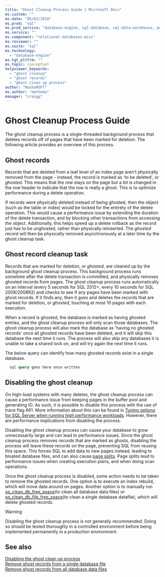 ```yaml
---
title: "Ghost Cleanup Process Guide | Microsoft Docs"
ms.custom: ""
ms.date: "05/02/2018"
ms.prod: "sql"
ms.prod_service: "database-engine, sql-database, sql-data-warehouse, pdw"
ms.service: ""
ms.component: "relational-databases-misc"
ms.reviewer: ""
ms.suite: "sql"
ms.technology: 
  - "database-engine"
ms.tgt_pltfrm: ""
ms.topic: conceptual
helpviewer_keywords: 
  - "ghost cleanup"
  - "ghost records"
  - "ghost clean up process" 
author: "MashaMSFT"
ms.author: "mathoma"
manager: "craigg"
---
```

# Ghost Cleanup Process Guide

The ghost cleanup process is a single-threaded background process that deletes records off of pages that have been marked for deletion. The following article provides an overview of this process.

## Ghost records

Records that are deleted from a leaf level of an index page aren't physically removed from the page - instead, the record is marked as 'to be deleted', or *ghosted*. This means that the row stays on the page but a bit is changed in the row header to indicate that the row is really a ghost. This is to optimize performance during a delete operation.  

If records were physically deleted instead of being ghosted, then the object (such as the table or index) would be locked for the entirety of the delete operation. This would cause a performance issue by extending the duration of the delete transaction, and by blocking other transactions from accessing the object. Additionally, this helps speed up a delete rollback as the record just has to be unghosted, rather than physically reinserted. The *ghosted* record will then be physically removed asynchronously at a later time by the ghost cleanup task.

## Ghost record cleanup task

Records that are marked for deletion, or *ghosted*, are cleaned up by the background ghost cleanup process. This background process runs sometime after the delete transaction is committed, and physically removes ghosted records from pages. The ghost cleanup process runs automatically on an interval (every 5 seconds for SQL 2012+, every 10 seconds for SQL 2008/2008R2) and checks to see if any pages have been marked with ghost records. If it finds any, then it goes and deletes the records that are marked for deletion, or *ghosted*, touching at most 10 pages with each execution.

When a record is ghosted, the database is marked as having ghosted entries, and the ghost cleanup process will only scan those databases. The ghost cleanup process will also mark the database as 'having no ghosted records' once all ghosted records have been deleted, and it will skip this database the next time it runs. The process will also skip any databases it is unable to take a shared lock on, and will try again the next time it runs.

The below query can identify how many ghosted records exist in a single database. 

 ```sql
   sql query goes here once written
```

## Disabling the ghost cleanup

On high-load systems with many deletes, the ghost cleanup process can cause a performance issue from keeping pages in the buffer pool and generating IO. As such, it is possible to disable this process with the use of trace flag 661. More information about this can be found in [Tuning options for SQL Server when running high performance workloads](https://support.microsoft.com/en-us/help/920093/tuning-options-for-sql-server-when-running-in-high-performance-workloa). However, there are performance implications from disabling the process.

Disabling the ghost cleanup process can cause your database to grow unnecessarily large and can lead to performance issues. Since the ghost cleanup process removes records that are marked as ghosts, disabling the process will leave these records on the page, preventing SQL from reusing this space. This forces SQL to add data to new pages instead, leading to bloated database files, and can also cause [page splits](/indexes/specify-fill-factor-for-an-index.md). Page splits lead to performance issues when creating execution plans, and when doing scan operations. 

Once the ghost cleanup process is disabled, some action needs to be taken to remove the ghosted records. One option is to execute an index rebuild, which will move data around on pages. Another option is to manually run [sp_clean_db_free_space](/system-stored-procedures/sp-clean-db-free-space-transact-sql.md)(to clean all database data files) or [sp_clean_db_file_free_space](/system-stored-procedures/sp-clean-db-file-free-space-transact-sql.md)(to clean a single database datafile), which will delete ghosted records.

 >[!warning]
 > Disabling the ghost cleanup process is not generally recommended. Doing so should be tested thoroughly in a controlled environment before being implemented permanently in a production environment. 


## See also  
[Disabling the ghost clean up process](https://support.microsoft.com/en-us/help/920093/tuning-options-for-sql-server-when-running-in-high-performance-workloa)
<br>[Remove ghost records from a single database file](/system-stored-procedures/sp-clean-db-file-free-space-transact-sql.md)
<br>[Remove ghost records from all database data files](/system-stored-procedures/sp-clean-db-free-space-transact-sql.md)

